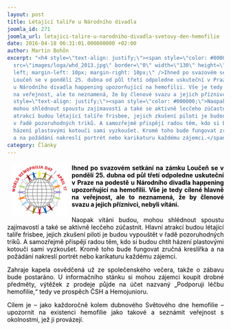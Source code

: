 ```yaml
---
layout: post
title: Létající talíře u Národního divadla
joomla_id: 271
joomla_url: letajici-talire-u-narodniho-divadla-svetovy-den-hemofilie
date: 2016-04-18 06:31:01.000000000 +02:00
author: Martin Bohůn
excerpt: "<h4 style=\"text-align: justify;\"><span style=\"color: #000000;\"><img
  src=\"images/loga/whd_2013.jpg\" border=\"0\" width=\"130\" height=\"122\" style=\"float:
  left; margin-left: 10px; margin-right: 10px;\" />Ihned po svazovém setkání na zámku
  Loučeň se v pondělí 25. dubna od půl třetí odpoledne uskuteční v Praze na podestě
  u Národního divadla happening upozorňující na hemofilii. Vše je tedy cílené hlavně
  na veřejnost, ale to neznamená, že by členové svazu a jejich příznivci, nebyli vítáni.</span></h4>\r\n<p
  style=\"text-align: justify;\"><span style=\"color: #000000;\">Naopak vítáni budou,
  mohou shlédnout spoustu zajímavostí a také se aktivně lecčeho zúčastnit. Hlavní
  atrakcí budou létající talíře frisbee, jejich zkušení piloti je budou vypouštět
  v řadě pozoruhodných triků. A samozřejmě přispějí radou těm, kdo si budou chtít
  házení plastovými kotouči sami vyzkoušet. Kromě toho bude fungovat zručná kreslířka
  a na požádání nakreslí portrét nebo karikaturu každému zájemci.</span></p>"
category: Články
---
```

<h4 style="text-align: justify;"><span style="color: #000000;"><img src="images/loga/whd_2013.jpg" border="0" width="130" height="122" style="float: left; margin-left: 10px; margin-right: 10px;" />Ihned po svazovém setkání na zámku Loučeň se v pondělí 25. dubna od půl třetí odpoledne uskuteční v Praze na podestě u Národního divadla happening upozorňující na hemofilii. Vše je tedy cílené hlavně na veřejnost, ale to neznamená, že by členové svazu a jejich příznivci, nebyli vítáni.</span></h4>

<p style="text-align: justify;"><span style="color: #000000;">Naopak vítáni budou, mohou shlédnout spoustu zajímavostí a také se aktivně lecčeho zúčastnit. Hlavní atrakcí budou létající talíře frisbee, jejich zkušení piloti je budou vypouštět v řadě pozoruhodných triků. A samozřejmě přispějí radou těm, kdo si budou chtít házení plastovými kotouči sami vyzkoušet. Kromě toho bude fungovat zručná kreslířka a na požádání nakreslí portrét nebo karikaturu každému zájemci.</span></p>



<p style="text-align: justify;"><span style="color: #000000;">Zahraje kapela osvědčená už ze společenského večera, takže o zábavu bude postaráno. U informačního stánku si mohou zájemci koupit drobné předměty, výtěžek z prodeje půjde na účet nazvaný „Podporuji léčbu hemofilie,“ tedy ve prospěch ČSH a Hemojunioru.</span></p>

<p style="text-align: justify;"><span style="color: #000000;">Cílem je – jako každoročně kolem dubnového Světového dne hemofilie – upozornit na existenci hemofilie jako takové a seznámit veřejnost s okolnostmi, jež ji provázejí.</span></p>
